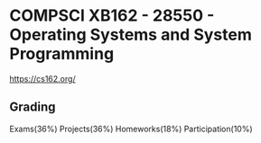# COMPSCI XB162 - 28550 - Operating Systems and System Programming
https://cs162.org/
## Grading  
Exams(36%) Projects(36%) Homeworks(18%) Participation(10%)
